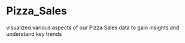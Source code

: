 # Pizza_Sales
visualized various aspects of our Pizza Sales data to gain insights and understand key trends
